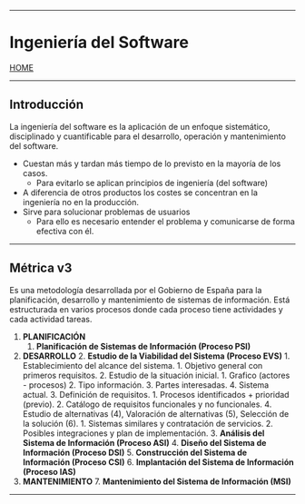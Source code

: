 
---
# Ingeniería del Software

[HOME](../../README.md)

---

## Introducción
La ingeniería del software es la aplicación de un enfoque sistemático, disciplinado y cuantificable para el desarrollo, operación y mantenimiento del software.
- Cuestan más y tardan más tiempo de lo previsto en la mayoría de los casos.
	- Para evitarlo se aplican principios de ingeniería (del software)
- A diferencia de otros productos los costes se concentran en la ingeniería no en la producción.
- Sirve para solucionar problemas de usuarios
	- Para ello es necesario entender el problema y comunicarse de forma efectiva con él.
---
## Métrica v3
Es una metodología desarrollada por el Gobierno de España para la planificación, desarrollo y mantenimiento de sistemas de información.
Está estructurada en varios procesos donde cada proceso tiene actividades y cada actividad tareas.
1. **PLANIFICACIÓN**
	1. **Planificación de Sistemas de Información (Proceso PSI)**
2. **DESARROLLO**
	2. **Estudio de la Viabilidad del Sistema (Proceso EVS)**
		1. Establecimiento del alcance del sistema.
			1. Objetivo general con primeros requisitos.
		2. Estudio de la situación inicial.
			1. Grafico (actores - procesos)
			2. Tipo información.
			3. Partes interesadas.
			4. Sistema actual.
		3. Definición de requisitos.
			1. Procesos identificados + prioridad (previo).
			2. Catálogo de requisitos funcionales y no funcionales.
		4. Estudio de alternativas (4), Valoración de alternativas (5), Selección de la solución (6).
			1. Sistemas similares y contratación de servicios.
			2. Posibles integraciones y plan de implementación.
	3. **Análisis del Sistema de Información (Proceso ASI)**
	4. **Diseño del Sistema de Información (Proceso DSI)**
	5. **Construcción del Sistema de Información (Proceso CSI)**
	6. **Implantación del Sistema de Información (Proceso IAS)**
1. **MANTENIMIENTO**
	7. **Mantenimiento del Sistema de Información (MSI)**
---